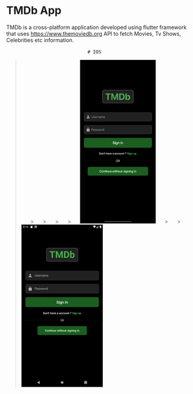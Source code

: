 # TMDb App

TMDb is a cross-platform application developed using flutter framework that uses https://www.themoviedb.org API 
to fetch Movies, Tv Shows, Celebrities etc information.


                        
                                  # IOS
                        
>&nbsp;&nbsp;&nbsp;&nbsp;&nbsp;&nbsp;>&nbsp;&nbsp;&nbsp;&nbsp;&nbsp;&nbsp;>&nbsp;&nbsp;&nbsp;&nbsp;&nbsp;&nbsp;>&nbsp;&nbsp;&nbsp;&nbsp;&nbsp;&nbsp;>&nbsp;&nbsp;&nbsp;&nbsp;&nbsp;&nbsp;<img src="Images/iOS/1.png" width="200">&nbsp;&nbsp;&nbsp;&nbsp;&nbsp;&nbsp;>&nbsp;&nbsp;&nbsp;&nbsp;&nbsp;&nbsp;>&nbsp;&nbsp;&nbsp;&nbsp;&nbsp;&nbsp;<img src="Images/android/1.png" width="215">
